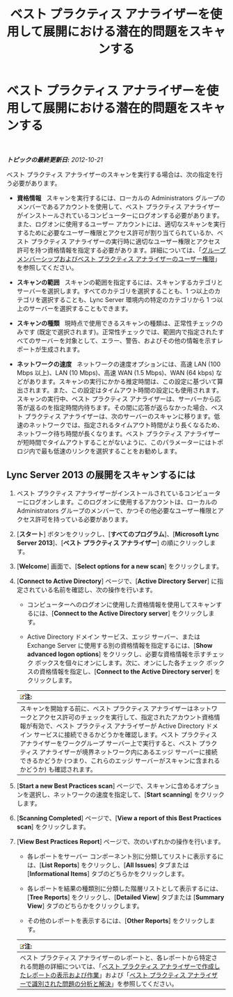 ﻿---
title: ベスト プラクティス アナライザーを使用して展開における潜在的問題をスキャンする
TOCTitle: ベスト プラクティス アナライザーを使用して展開における潜在的問題をスキャンする
ms:assetid: 09c84509-dc91-4e7b-882b-3c467b6b026d
ms:mtpsurl: https://technet.microsoft.com/ja-jp/library/Gg591343(v=OCS.15)
ms:contentKeyID: 48271204
ms.date: 05/19/2016
mtps_version: v=OCS.15
ms.translationtype: HT
---

# ベスト プラクティス アナライザーを使用して展開における潜在的問題をスキャンする

 

_**トピックの最終更新日:** 2012-10-21_

ベスト プラクティス アナライザーのスキャンを実行する場合は、次の指定を行う必要があります。

  - **資格情報**   スキャンを実行するには、ローカルの Administrators グループのメンバーであるアカウントを使用して、ベスト プラクティス アナライザーがインストールされているコンピューターにログオンする必要があります。また、ログオンに使用するユーザー アカウントには、適切なスキャンを実行するために必要なユーザー権限とアクセス許可が割り当てられているか、ベスト プラクティス アナライザーの実行時に適切なユーザー権限とアクセス許可を持つ資格情報を指定する必要があります。詳細については、「[グループ メンバーシップおよびベスト プラクティス アナライザーのユーザー権限](lync-server-2013-group-memberships-and-user-rights-requirements-for-best-practices-analyzer.md)」を参照してください。

  - **スキャンの範囲**   スキャンの範囲を指定するには、スキャンするカテゴリとサーバーを選択します。すべてのカテゴリを選択することも、1 つ以上のカテゴリを選択することも、Lync Server 環境内の特定のカテゴリから 1 つ以上のサーバーを選択することもできます。

  - **スキャンの種類**   現時点で使用できるスキャンの種類は、正常性チェックのみです (既定で選択されます)。正常性チェックでは、範囲内で指定されたすべてのサーバーを対象として、エラー、警告、およびその他の情報を示すレポートが生成されます。

  - **ネットワークの速度**   ネットワークの速度オプションには、高速 LAN (100 Mbps 以上)、LAN (10 Mbps)、高速 WAN (1.5 Mbps)、WAN (64 kbps) などがあります。スキャンの実行にかかる推定時間は、この設定に基づいて算出されます。また、この設定はタイムアウト時間の設定にも使用されます。スキャンの実行中、ベスト プラクティス アナライザーは、サーバーから応答が返るのを指定時間内待ちます。その間に応答が返らなかった場合、ベスト プラクティス アナライザーは、次のサーバーのスキャンに移ります。低速のネットワークでは、指定されるタイムアウト時間がより長くなるため、ネットワーク待ち時間が長くなります。ベスト プラクティス アナライザーが短時間でタイムアウトすることがないように、このパラメーターにはトポロジ内で最も低速のリンクを選択することをお勧めします。

## Lync Server 2013 の展開をスキャンするには

1.  ベスト プラクティス アナライザーがインストールされているコンピューターにログオンします。このログオンに使用するアカウントは、ローカルの Administrators グループのメンバーで、かつその他必要なユーザー権限とアクセス許可を持っている必要があります。

2.  \[**スタート**\] ボタンをクリックし、\[**すべてのプログラム**\]、\[**Microsoft Lync Server 2013**\]、\[**ベスト プラクティス アナライザー**\] の順にクリックします。

3.  \[**Welcome**\] 画面で、\[**Select options for a new scan**\] をクリックします。

4.  \[**Connect to Active Directory**\] ページで、\[**Active Directory Server**\] に指定されている名前を確認し、次の操作を行います。
    
      - コンピューターへのログオンに使用した資格情報を使用してスキャンするには、\[**Connect to the Active Directory server**\] をクリックします。
    
      - Active Directory ドメイン サービス、エッジ サーバー、または Exchange Server に使用する別の資格情報を指定するには、\[**Show advanced logon options**\] をクリックし、必要な資格情報を示すチェック ボックスを個々にオンにします。次に、オンにした各チェック ボックスの資格情報を指定し、\[**Connect to the Active Directory server**\] をクリックします。
    
    <table>
    <thead>
    <tr class="header">
    <th><img src="images/Gg412781.note(OCS.15).gif" title="note" alt="note" />注:</th>
    </tr>
    </thead>
    <tbody>
    <tr class="odd">
    <td>スキャンを開始する前に、ベスト プラクティス アナライザーはネットワークとアクセス許可のチェックを実行して、指定されたアカウント資格情報が有効で、ベスト プラクティス アナライザーが Active Directory ドメイン サービスに接続できるかどうかを確認します。ベスト プラクティス アナライザーをワークグループ サーバー上で実行すると、ベスト プラクティス アナライザーが境界ネットワーク内にあるエッジ サーバーに接続できるかどうか (つまり、これらのエッジ サーバーがスキャンに含まれるかどうか) も確認されます。</td>
    </tr>
    </tbody>
    </table>


5.  \[**Start a new Best Practices scan**\] ページで、スキャンに含めるオプションを選択し、ネットワークの速度を指定して、\[**Start scanning**\] をクリックします。

6.  \[**Scanning Completed**\] ページで、\[**View a report of this Best Practices scan**\] をクリックします。

7.  \[**View Best Practices Report**\] ページで、次のいずれかの操作を行います。
    
      - 各レポートをサーバー コンポーネント別に分類してリストに表示するには、\[**List Reports**\] をクリックし、\[**All Issues**\] タブまたは \[**Informational Items**\] タブのどちらかをクリックします。
    
      - 各レポートを結果の種類別に分類した階層リストとして表示するには、\[**Tree Reports**\] をクリックし、\[**Detailed View**\] タブまたは \[**Summary View**\] タブのどちらかをクリックします。
    
      - その他のレポートを表示するには、\[**Other Reports**\] をクリックします。
    
    <table>
    <thead>
    <tr class="header">
    <th><img src="images/Gg412781.note(OCS.15).gif" title="note" alt="note" />注:</th>
    </tr>
    </thead>
    <tbody>
    <tr class="odd">
    <td>ベスト プラクティス アナライザーのレポートと、各レポートから特定される問題の詳細については、「<a href="lync-server-2013-viewing-and-working-with-reports-created-by-best-practices-analyzer.md">ベスト プラクティス アナライザーで作成したレポートの表示および作業</a>」および「<a href="lync-server-2013-analyzing-and-resolving-issues-identified-by-best-practices-analyzer.md">ベスト プラクティス アナライザーで識別された問題の分析と解決</a>」を参照してください。</td>
    </tr>
    </tbody>
    </table>

